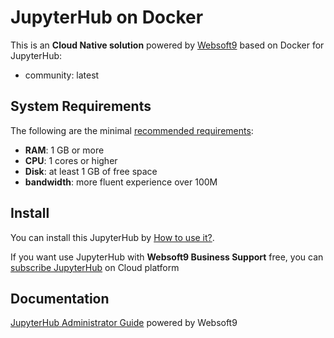 # JupyterHub on Docker  

This is an **Cloud Native solution** powered by [Websoft9](https://www.websoft9.com) based on Docker for JupyterHub:

 - community:  latest


## System Requirements

The following are the minimal [recommended requirements](https://www.jupyterhub.org/docs/user_guide/en/install-requirements.html):

* **RAM**: 1 GB or more
* **CPU**: 1 cores or higher
* **Disk**: at least 1 GB of free space
* **bandwidth**: more fluent experience over 100M  

## Install

You can install this JupyterHub by [How to use it?](https://github.com/Websoft9/docker-library#how-to-use-it).   

If you want use JupyterHub with **Websoft9 Business Support** free, you can [subscribe JupyterHub](https://www.websoft9.com/apps) on Cloud platform

## Documentation

[JupyterHub Administrator Guide](https://support.websoft9.com/docs/jupyterhub) powered by Websoft9